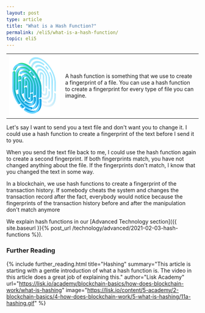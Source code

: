 ```yaml
---
layout: post
type: article
title: "What is a Hash Function?"
permalink: /eli5/what-is-a-hash-function/
topic: eli5
---
```


<table class="table lead">
    <tr>
        <td class="icon"><img src="/assets/post_files/eli5/what-is-a-hash-function/Hash.jpg" alt="Cryptocurrency"></td>
        <td>
            A hash function is something that we use to create a fingerprint of a file. You can use a hash function to create a fingerprint for every type of file you can imagine.
        </td>
    </tr>
</table>   

Let's say I want to send you a text file and don't want you to change it. I could use a hash function to create a fingerprint of the text before I send it to you. 

When you send the text file back to me, I could use the hash function again to create a second fingerprint. If both fingerprints match, you have not changed anything about the file. If the fingerprints don't match, I know that you changed the text in some way.

In a blockchain, we use hash functions to create a fingerprint of the transaction history. If somebody cheats the system and changes the transaction record after the fact, everybody would notice because the fingerprints of the transaction history before and after the manipulation don't match anymore

We explain hash functions in our [Advanced Technology section]({{ site.baseurl }}{% post_url /technology/advanced/2021-02-03-hash-functions %}).

### Further Reading

{%
  include further_reading.html 
  title="Hashing" 
  summary="This article is starting with a gentle introduction of what a hash function is. The video in this article does a great job of explaining this." 
  author="Lisk Academy" 
  url="https://lisk.io/academy/blockchain-basics/how-does-blockchain-work/what-is-hashing" 
  image="https://lisk.io/content/5-academy/2-blockchain-basics/4-how-does-blockchain-work/5-what-is-hashing/11a-hashing.gif"
%}
